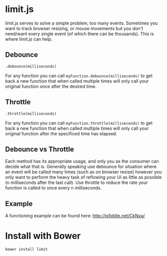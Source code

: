limit.js
========

limit.js serves to solve a simple problem, too many events. Sometimes you want to track browser resizing, or mouse movements but you don't need/want every single event (of which there can be thousands). This is where limit.js can help.

Debounce
--------

`.debounce(milliseconds)`

For any function you can call `myFunction.debounce(milliseconds)` to get back a new function that when called multiple times will only call your original function once after the desired time.

Throttle
--------

`.throttle(milliseconds)`

For any function you can call `myFunction.throttle(milliseconds)` to get back a new function that when called multiple times will only call your original function after the specificed time has elapsed.

Debounce vs Throttle
--------------------

Each method has its appropriate usage, and only you as the consumer can decide what that is. Generally speaking use debounce for situation where an event will be called many times (such as on browser resize) however you only want to perform the heavy task of reflowing your UI as little as possible (n milliseconds after the last call). Use throttle to reduce the rate your function is called to once every n milliseconds.

Example
-------

A functioning example can be found here: http://jsfiddle.net/CkNxa/

# Install with Bower
```sh
bower install limit
```
